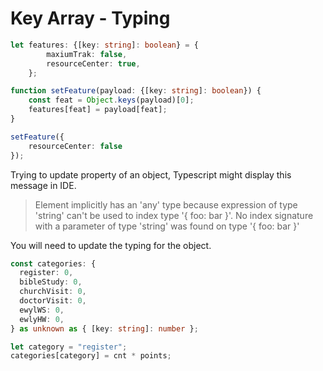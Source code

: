 # Key Array - Typing

```ts
let features: {[key: string]: boolean} = {
        maxiumTrak: false,
        resourceCenter: true,
    };

function setFeature(payload: {[key: string]: boolean}) {
    const feat = Object.keys(payload)[0];
    features[feat] = payload[feat];
}

setFeature({
    resourceCenter: false
});
```

Trying to update property of an object, Typescript might display this message in IDE.

> Element implicitly has an 'any' type because expression of type 'string' can't be used to index type '{ foo: bar }'.  No index signature with a parameter of type 'string' was found on type '{ foo: bar }'

You will need to update the typing for the object.

```ts
const categories: {
  register: 0,
  bibleStudy: 0,
  churchVisit: 0,
  doctorVisit: 0,
  ewylWS: 0,
  ewlyHW: 0,
} as unknown as { [key: string]: number };

let category = "register";
categories[category] = cnt * points;
```